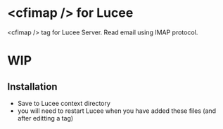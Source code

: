 # **\<cfimap /\> for Lucee**
\<cfimap /\> tag for Lucee Server. Read email using IMAP protocol.

# WIP

## Installation
- Save to Lucee context directory
- you will need to restart Lucee when you have added these files (and after editting a tag)
